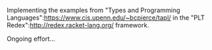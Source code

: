 Implementing the examples from "Types and Programming Languages":https://www.cis.upenn.edu/~bcpierce/tapl/ in the "PLT Redex":http://redex.racket-lang.org/ framework.

Ongoing effort...
